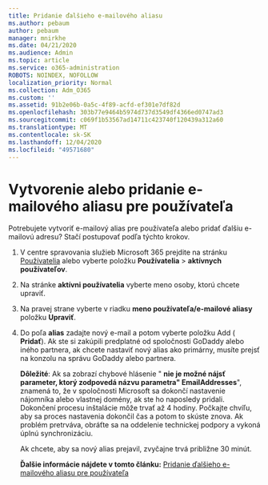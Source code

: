 ```yaml
---
title: Pridanie ďalšieho e-mailového aliasu
ms.author: pebaum
author: pebaum
manager: mnirkhe
ms.date: 04/21/2020
ms.audience: Admin
ms.topic: article
ms.service: o365-administration
ROBOTS: NOINDEX, NOFOLLOW
localization_priority: Normal
ms.collection: Adm_O365
ms.custom: ''
ms.assetid: 91b2e06b-0a5c-4f89-acfd-ef301e7df82d
ms.openlocfilehash: 303b77e9464b5974d737d3549df4366ed0747ad3
ms.sourcegitcommit: c069f1b53567ad14711c423740f120439a312a60
ms.translationtype: MT
ms.contentlocale: sk-SK
ms.lasthandoff: 12/04/2020
ms.locfileid: "49571680"
---
```

# <a name="create-or-add-an-email-alias-for-a-user"></a>Vytvorenie alebo pridanie e-mailového aliasu pre používateľa

Potrebujete vytvoriť e-mailový alias pre používateľa alebo pridať ďalšiu e-mailovú adresu? Stačí postupovať podľa týchto krokov.
  
1. V centre spravovania služieb Microsoft 365 prejdite na stránku [Používatelia](https://go.microsoft.com/fwlink/p/?linkid=834822) alebo vyberte položku **Používatelia**  >  **aktívnych používateľov**.
    
2. Na stránke **aktívni používatelia** vyberte meno osoby, ktorú chcete upraviť. 
    
3. Na pravej strane vyberte v riadku **meno používateľa/e-mailové aliasy** položku **Upraviť**.
    
4. Do poľa **alias** zadajte nový e-mail a potom vyberte položku Add ( **Pridať**). Ak ste si zakúpili predplatné od spoločnosti GoDaddy alebo iného partnera, ak chcete nastaviť nový alias ako primárny, musíte prejsť na konzolu na správu GoDaddy alebo partnera. 
    
    **Dôležité**: Ak sa zobrazí chybové hlásenie " **nie je možné nájsť parameter, ktorý zodpovedá názvu parametra" EmailAddresses**", znamená to, že v spoločnosti Microsoft sa dokončí nastavenie nájomníka alebo vlastnej domény, ak ste ho naposledy pridali. Dokončení procesu inštalácie môže trvať až 4 hodiny. Počkajte chvíľu, aby sa proces nastavenia dokončil čas a potom to skúste znova. Ak problém pretrváva, obráťte sa na oddelenie technickej podpory a vykoná úplnú synchronizáciu.
    
    Ak chcete, aby sa nový alias prejavil, zvyčajne trvá približne 30 minút.
    
    **Ďalšie informácie nájdete v tomto článku:** [Pridanie ďalšieho e-mailového aliasu pre používateľa](https://docs.microsoft.com/microsoft-365/admin/email/add-another-email-alias-for-a-user)
    

